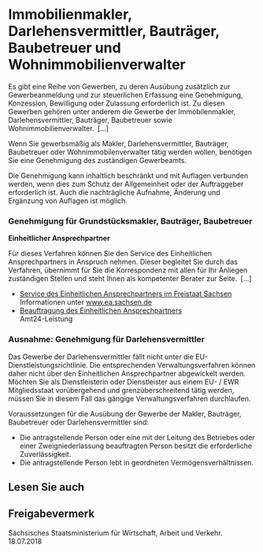 # Immobilienmakler, Darlehensvermittler, Bauträger, Baubetreuer und Wohnimmobilienverwalter

Es gibt eine Reihe von Gewerben, zu deren Ausübung zusätzlich zur Gewerbeanmeldung und zur steuerlichen Erfassung eine Genehmigung, Konzession, Bewilligung oder Zulassung erforderlich ist. Zu diesen Gewerben gehören unter anderem die Gewerbe der Immobilenmakler, Darlehensvermittler, Bauträger, Baubetreuer sowie Wohnimmobilienverwalter. [...]

Wenn Sie gewerbsmäßig als Makler, Darlehensvermittler, Bauträger, Baubetreuer oder Wohnimmobilenverwalter tätig werden wollen, benötigen Sie eine Genehmigung des zuständigen Gewerbeamts.

Die Genehmigung kann inhaltlich beschränkt und mit Auflagen verbunden werden, wenn dies zum Schutz der Allgemeinheit oder der Auftraggeber erforderlich ist. Auch die nachträgliche Aufnahme, Änderung und Ergänzung von Auflagen ist möglich.

### Genehmigung für Grundstücksmakler, Bauträger, Baubetreuer

**Einheitlicher Ansprechpartner**

Für dieses Verfahren können Sie den Service des Einheitlichen Ansprechpartners in Anspruch nehmen. Dieser begleitet Sie durch das Verfahren, übernimmt für Sie die Korrespondenz mit allen für Ihr Anliegen zuständigen Stellen und steht Ihnen als kompetenter Berater zur Seite. [...]

* [Service des Einheitlichen Ansprechpartners im Freistaat Sachsen](https://amt24.sachsen.de/web/guest/lebenslage/-/sbw/x-5000182-lebenslage-0 "Einheitlicher Ansprechpartner in Sachsen (Landesdirektion Leipzig)")  
   Informationen unter www.ea.sachsen.de
* [Beauftragung des Einheitlichen Ansprechpartners](https://amt24dev.sachsen.de/zufi/leistungen/6000788)  
   Amt24-Leistung

### Ausnahme: Genehmigung für Darlehensvermittler

Das Gewerbe der Darlehensvermittler fällt nicht unter die EU-Dienstleistungsrichtlinie. Die entsprechenden Verwaltungsverfahren können daher nicht über den Einheitlichen Ansprechpartner abgewickelt werden. Möchten Sie als Dienstleisterin oder Dienstleister aus einem EU- / EWR Mitgliedsstaat vorübergehend und grenzüberschreitend tätig werden, müssen Sie in diesem Fall das gängige Verwaltungsverfahren durchlaufen.

Voraussetzungen für die Ausübung der Gewerbe der Makler, Bauträger, Baubetreuer oder Darlehensvermittler sind:

* Die antragstellende Person oder eine mit der Leitung des Betriebes oder einer Zweigniederlassung beauftragten Person besitzt die erforderliche Zuverlässigkeit.
* Die antragstellende Person lebt in geordneten Vermögensverhältnissen.

## Lesen Sie auch

## Freigabevermerk

Sächsisches Staatsministerium für Wirtschaft, Arbeit und Verkehr. 18.07.2018
